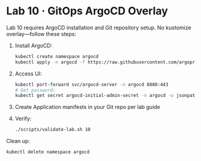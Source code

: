 # Lab 10 · GitOps ArgoCD Overlay

Lab 10 requires ArgoCD installation and Git repository setup. No kustomize
overlay—follow these steps:

1. Install ArgoCD:
   ```bash
   kubectl create namespace argocd
   kubectl apply -n argocd -f https://raw.githubusercontent.com/argoproj/argo-cd/stable/manifests/install.yaml
   ```

2. Access UI:
   ```bash
   kubectl port-forward svc/argocd-server -n argocd 8080:443
   # Get password:
   kubectl get secret argocd-initial-admin-secret -n argocd -o jsonpath="{.data.password}" | base64 -d
   ```

3. Create Application manifests in your Git repo per lab guide

4. Verify:
   ```bash
   ./scripts/validate-lab.sh 10
   ```

Clean up:
```bash
kubectl delete namespace argocd
```

